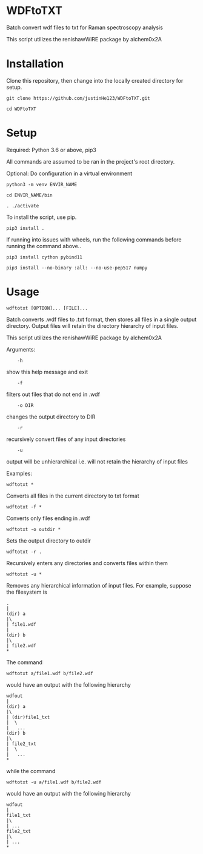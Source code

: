 # WDFtoTXT
Batch convert wdf files to txt for Raman spectroscopy analysis

This script utilizes the renishawWiRE package by alchem0x2A

# Installation

Clone this repository, then change into the locally created directory for setup.

	git clone https://github.com/justinHe123/WDFtoTXT.git
	
	cd WDFtoTXT

# Setup
Required: Python 3.6 or above, pip3

All commands are assumed to be ran in the project's root directory.

Optional: Do configuration in a virtual environment

	python3 -m venv ENVIR_NAME

	cd ENVIR_NAME/bin

	. ./activate



To install the script, use pip.

	pip3 install .


If running into issues with wheels, run the following commands before running the command above..

	pip3 install cython pybind11

	pip3 install --no-binary :all: --no-use-pep517 numpy

# Usage

	wdftotxt [OPTION]... [FILE]...

Batch converts .wdf files to .txt format, then stores all files in a single output directory. Output files will retain the directory hierarchy of input files.


This script utilizes the renishawWiRE package by alchem0x2A

Arguments:

        -h

show this help message and exit

        -f

filters out files that do not end in .wdf

        -o DIR

changes the output directory to DIR

        -r

recursively convert files of any input directories

		-u

output will be unhierarchical i.e. will not retain the hierarchy of input files

Examples:



	wdftotxt *

Converts all files in the current directory to txt format



	wdftotxt -f *

Converts only files ending in .wdf 



	wdftotxt -o outdir *

Sets the output directory to outdir



	wdftotxt -r .

Recursively enters any directories and converts files within them


	wdftotxt -u *

Removes any hierarchical information of input files. For example, suppose the filesystem is

	.
	|
	(dir) a
	|\
	| file1.wdf
	|
	(dir) b
	|\
	| file2.wdf
	*	

The command

	wdftotxt a/file1.wdf b/file2.wdf

would have an output with the following hierarchy

	wdfout
	|
	(dir) a
	|\
	| (dir)file1_txt
	|  \
	|   ...
	(dir) b
	|\
	| file2_txt
	|  \
	|   ...
	*	

while the command

	wdftotxt -u a/file1.wdf b/file2.wdf

would have an output with the following hierarchy

	wdfout
	|
	file1_txt
	|\
	| ...
	file2_txt
	|\
	| ...
	*	

	
